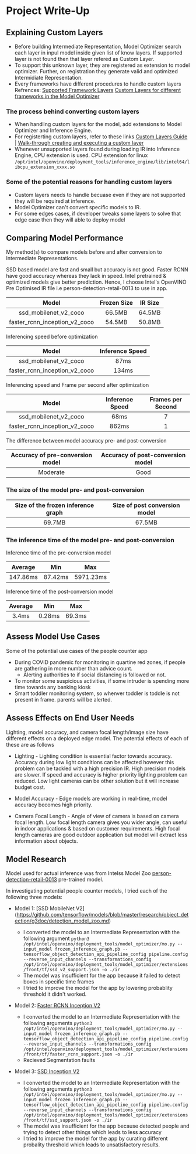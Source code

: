 # Project Write-Up
## Explaining Custom Layers
- Before building Intermediate Representation, Model Optimizer search each layer in inpul model inside given list of know layers. If supported layer is not found then that layer refered as Custom Layer.
- To support this unknown layer, they are registered as extension to model optimizer. Further, on registration they generate valid and optimized Intermidiate Representation.
- Every frameworks have different procedures to handle custom layers 
Refrences:
[Supported Framework Layers](https://docs.openvinotoolkit.org/latest/_docs_MO_DG_prepare_model_Supported_Frameworks_Layers.html)
[Custom Layers for different frameworks in the Model Optimizer](https://docs.openvinotoolkit.org/2020.2/_docs_MO_DG_prepare_model_customize_model_optimizer_Customize_Model_Optimizer.html)

### The process behind converting custom layers
- When handling custom layers for the model, add extensions to Model Optimizer and Inference Engine.
- For registerting custom layers, refer to these links 
[Custom Layers Guide](https://docs.openvinotoolkit.org/latest/_docs_HOWTO_Custom_Layers_Guide.html) | [Walk-through creating and executing a custom layer](https://github.com/david-drew/OpenVINO-Custom-Layers/blob/master/2019.r2.0/ReadMe.Linux.2019.r2.md) 
- Whenever unsupported layers found during loading IR into Inference Engine, CPU extension is used.
CPU extension for linux
`/opt/intel/openvino/deployment_tools/inference_engine/lib/intel64/libcpu_extension_xxxx.so`

### Some of the potential reasons for handling custom layers
- Custom layers needs to handle becuase even if they are not supported they will be required at inference.
- Model Optimizer can't convert specific models to IR.
- For some edges cases, if developer tweaks some layers to solve that edge case then they will able to deploy model

## Comparing Model Performance

My method(s) to compare models before and after conversion to Intermediate Representations.

SSD based model are fast and small but accuracy is not good. Faster RCNN have good accuracy whereas they lack in speed. Intel pretrained & optimized models give better prediction. Hence, I choose Intel's OpenVINO Pre Optimised IR file i.e person-detection-retail-0013 to use in app.

|             Model             | Frozen Size | IR Size |
| :---------------------------: | :---------: | :-----: |
|     ssd_mobilenet_v2_coco     |   66.5MB    | 64.5MB  |
| faster_rcnn_inception_v2_coco |   54.5MB    | 50.8MB  |

Inferencing speed before optimization

|             Model             | Inference Speed |
| :---------------------------: | :-------------: |
|     ssd_mobilenet_v2_coco     |      87ms       |
| faster_rcnn_inception_v2_coco |      134ms      |

Inferencing speed and Frame per second after optimization 

|             Model             | Inference Speed | Frames per Second |
| :---------------------------: | :-------------: | :---------------: |
|     ssd_mobilenet_v2_coco     |      68ms       |         7         |
| faster_rcnn_inception_v2_coco |      862ms      |         1         |


The difference between model accuracy pre- and post-conversion

| Accuracy of pre-conversion model | Accuracy of post-conversion model |
| :------------------------------: | :-------------------------------: |
|             Moderate             |               Good                |

### The size of the model pre- and post-conversion
| Size of the frozen inference graph | Size of post conversion model |
| :--------------------------------: | :---------------------------: |
|               69.7MB               |            67.5MB             |

### The inference time of the model pre- and post-conversion

Inference time of the pre-conversion model

| Average  |   Min   |    Max    |
| :------: | :-----: | :-------: |
| 147.86ms | 87.42ms | 5971.23ms |

Inference time of the post-conversion model

| Average |  Min   |  Max   |
| :-----: | :----: | :----: |
|  3.4ms  | 0.28ms | 69.3ms |


## Assess Model Use Cases

Some of the potential use cases of the people counter app
-  During COVID pandemic for monitoring in quartine red zones, if people are gathering in more number than advice count.
    - Alerting authorities to if social distancing is followed or not.
- To monitor some suspicious activities, if some intruder is spending more time towards any banking kiosk
- Smart toddler monitoring system, so whenver toddler is toddle is not present in frame. parents will be alerted.

## Assess Effects on End User Needs

Lighting, model accuracy, and camera focal length/image size have different effects on a
deployed edge model. The potential effects of each of these are as follows

- Lighting -
Lighting condition is essential factor towards accuracy. Accuracy during low light conditions can be affected however this problem can be tackled with a high precision IR.
High precision models are slower. If speed and accuracy is higher priority lighting problem can reduced.
Low light cameras can be other solution but it will increase budget cost.

- Model Accuracy -
Edge models are working in real-time, model accuracy becomes high priority. 

- Camera Focal Length -
Angle of view of camera is based on camera focal length. Low focal length camera gives you wider angle, can useful in indoor applications & based on customer requirements. High focal length cameras are good outdoor application but model will extract less information about objects.

## Model Research

Model used for actual inference was from Intelss Model Zoo [person-detection-retail-0013]() pre-trained model.

In investigating potential people counter models, I tried each of the following three models:

- Model 1: [SSD MobileNet V2] (https://github.com/tensorflow/models/blob/master/research/object_detection/g3doc/detection_model_zoo.md)
  - I converted the model to an Intermediate Representation with the following argument
  `python3 /opt/intel/openvino/deployment_tools/model_optimizer/mo.py --input_model frozen_inference_graph.pb --tensorflow_object_detection_api_pipeline_config pipeline.config --reverse_input_channels --transformations_config /opt/intel/openvino/deployment_tools/model_optimizer/extensions/front/tf/ssd_v2_support.json -o ./ir`
  - The model was insufficient for the app because it failed to detect boxes in specific time frames
  - I tried to improve the model for the app by lowering probablity threshold it didn't worked.
  
- Model 2: [Faster RCNN Inception V2]()
  - I converted the model to an Intermediate Representation with the following arguments
  `python3 /opt/intel/openvino/deployment_tools/model_optimizer/mo.py --input_model frozen_inference_graph.pb --tensorflow_object_detection_api_pipeline_config pipeline.config --reverse_input_channels --transformations_config /opt/intel/openvino/deployment_tools/model_optimizer/extensions/front/tf/faster_rcnn_support.json -o ./ir`
  - Recieved Segmentation faults

- Model 3: [SSD Inception V2]()
  - I converted the model to an Intermediate Representation with the following arguments
  `python3 /opt/intel/openvino/deployment_tools/model_optimizer/mo.py --input_model frozen_inference_graph.pb --tensorflow_object_detection_api_pipeline_config pipeline.config --reverse_input_channels --transformations_config /opt/intel/openvino/deployment_tools/model_optimizer/extensions/front/tf/ssd_support.json -o ./ir`
  - The model was insufficient for the app because detected people and trying to detect other things which leads to less accuracy
  - I tried to improve the model for the app by curating different probality threshold which leads to unsatisfactory results.
